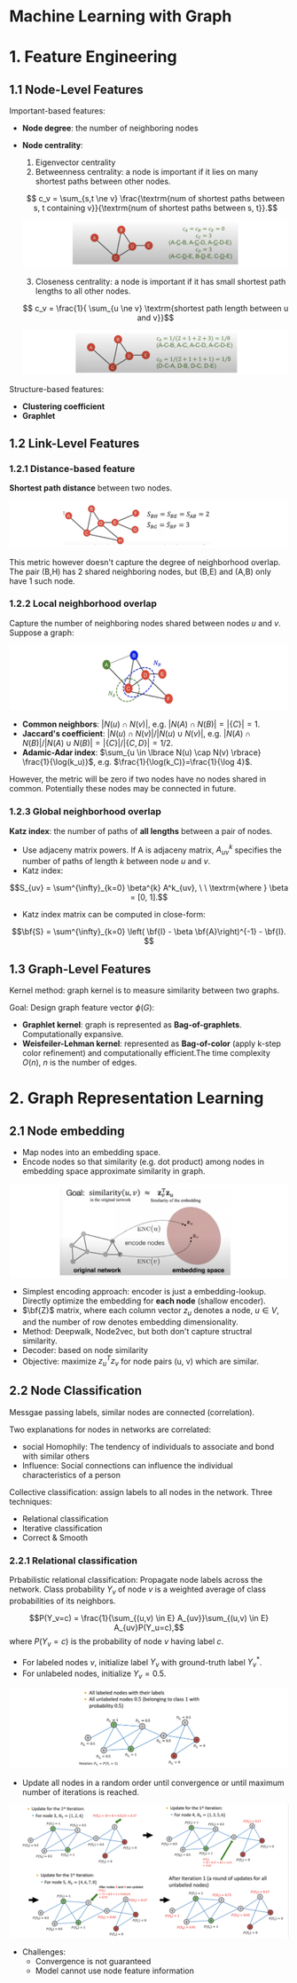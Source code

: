 # Machine Learning with Graph


# 1. Feature Engineering


## 1.1 Node-Level Features

Important-based features:
* **Node degree**: the number of neighboring nodes
* **Node centrality**: 
     1. Eigenvector centrality
     2. Betweenness centrality: a node is important if it lies on many shortest paths between other nodes.
     
     $$ c_v = \sum_{s,t \ne v} \frac{\textrm{num of shortest paths between s, t containing v}}{\textrm{num of shortest paths between s, t}}.$$

     ![](images/feature_node_betweenness.png)

     3. Closeness centrality: a node is important if it has small shortest path lengths to all other nodes.

     $$ c_v = \frac{1}{ \sum_{u \ne v} \textrm{shortest path length between u and v}}$$

     ![](images/feature_node_closeness.png)

     

Structure-based features:
* **Clustering coefficient** 
* **Graphlet**

## 1.2 Link-Level Features

### 1.2.1 Distance-based feature

**Shortest path distance** between two nodes.

![](images/feature_link_distance.png)

This metric however doesn't capture the degree of neighborhood overlap. The pair (B,H) has 2 shared neighboring nodes, but (B,E) and (A,B) only have 1 such node.

### 1.2.2 Local neighborhood overlap

Capture the number of neighboring nodes shared between nodes $u$ and $v$. Suppose a graph:

![](images/feature_link_local_neighbor.png)

* **Common neighbors**: $|N(u) \cap N(v)|$, e.g. $|N(A) \cap N(B)| = |\lbrace C \rbrace|=1$.
* **Jaccard's coefficient**: $|N(u) \cap N(v)|/|N(u) \cup N(v)|$, e.g. $|N(A) \cap N(B)|/ |N(A) \cup N(B)|= | \lbrace C \rbrace |/| \lbrace C,D \rbrace |=1/2$.
* **Adamic-Adar index**: $\sum_{u \in \lbrace N(u) \cap N(v) \rbrace} \frac{1}{\log(k_u)}$, e.g. $\frac{1}{\log(k_C)}=\frac{1}{\log 4}$.


However, the metric will be zero if two nodes have no nodes shared in common. Potentially these nodes may be connected in future.

### 1.2.3 Global neighborhood overlap

**Katz index**: the number of paths of **all lengths** between a pair of nodes.
* Use adjaceny matrix powers. If A is adjaceny matrix, $A^k_{uv}$ specifies the number of paths of length $k$ between node $u$ and $v$.
* Katz index:

$$S_{uv} = \sum^{\infty}_{k=0} \beta^{k} A^k_{uv}, \ \ \textrm{where } \beta = [0, 1].$$ 

* Katz index matrix can be computed in close-form:

$$\bf{S} = \sum^{\infty}_{k=0} \left( \bf{I} - \beta \bf{A}\right)^{-1} - \bf{I}. $$


## 1.3 Graph-Level Features

Kernel method: graph kernel is to measure similarity between two graphs.

Goal: Design graph feature vector $\phi(G)$:
* **Graphlet kernel**: graph is represented as **Bag-of-graphlets**. Computationally expansive.
* **Weisfeiler-Lehman kernel**: represented as **Bag-of-color** (apply k-step color refinement) and computationally efficient.The time complexity $O(n)$, $n$ is the number of edges.



# 2. Graph Representation Learning

## 2.1 Node embedding

* Map nodes into an embedding space.
* Encode nodes so that similarity (e.g. dot product) among nodes in embedding space approximate similarity in graph.

![](images/node_embedding.png)

* Simplest encoding approach: encoder is just a embedding-lookup. Directly optimize the embedding for **each node** (shallow encoder).
* $\bf{Z}$ matrix, where each column vector $z_u$ denotes a node, $u \in V$, and the number of row denotes embedding dimensionality.
* Method: Deepwalk, Node2vec, but both don't capture structral similarity.
* Decoder: based on node similarity 
* Objective: maximize $z^T_u z_v$ for node pairs (u, v) which are similar.

## 2.2 Node Classification

Messgae passing labels, similar nodes are connected (correlation).  

Two explanations for nodes in networks are correlated:
* social Homophily: The tendency of individuals to associate and bond with similar others
* Influence: Social connections can influence the individual characteristics of a person

Collective classification: assign labels to all nodes in the network. Three techniques:
* Relational classification
* Iterative classification
* Correct & Smooth

### 2.2.1 Relational classification

Prbabilistic relational classification: Propagate node labels across the network. Class probability $Y_v$ of node $v$ is a weighted average of class probabilities of its neighbors.

$$P(Y_v=c) = \frac{1}{\sum_{(u,v) \in E} A_{uv}}\sum_{(u,v) \in E} A_{uv}P(Y_u=c),$$
where $P(Y_v=c)$ is the probability of node $v$ having label $c$.

* For labeled nodes $v$, initialize label $Y_v$ with ground-truth label $Y^*_v$.
* For unlabeled nodes, initialize $Y_v= 0.5$.

![](images/label_relational_classification_0.png)

* Update all nodes in a random order until convergence or until maximum number of iterations is reached.

![](images/label_relational_classification_1.png)

* Challenges:
     * Convergence is not guaranteed
     * Model cannot use node feature information

